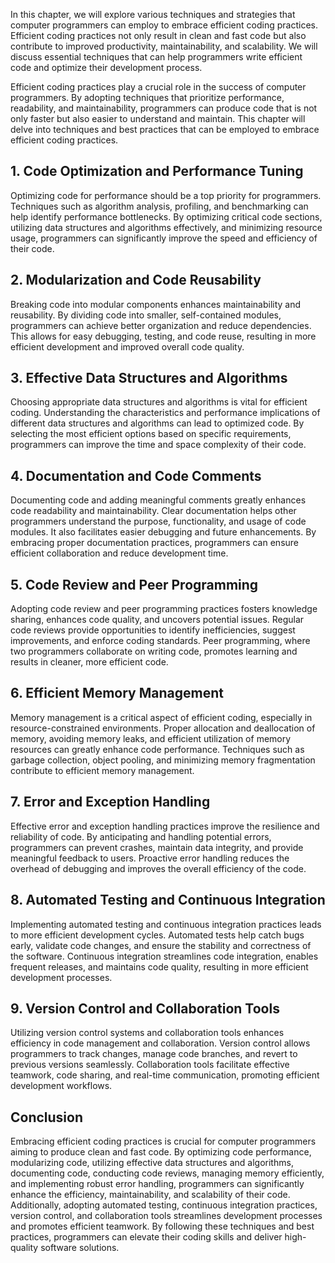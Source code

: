 
In this chapter, we will explore various techniques and strategies that computer programmers can employ to embrace efficient coding practices. Efficient coding practices not only result in clean and fast code but also contribute to improved productivity, maintainability, and scalability. We will discuss essential techniques that can help programmers write efficient code and optimize their development process.

Efficient coding practices play a crucial role in the success of computer programmers. By adopting techniques that prioritize performance, readability, and maintainability, programmers can produce code that is not only faster but also easier to understand and maintain. This chapter will delve into techniques and best practices that can be employed to embrace efficient coding practices.

**1. Code Optimization and Performance Tuning**
-----------------------------------------------

Optimizing code for performance should be a top priority for programmers. Techniques such as algorithm analysis, profiling, and benchmarking can help identify performance bottlenecks. By optimizing critical code sections, utilizing data structures and algorithms effectively, and minimizing resource usage, programmers can significantly improve the speed and efficiency of their code.

**2. Modularization and Code Reusability**
------------------------------------------

Breaking code into modular components enhances maintainability and reusability. By dividing code into smaller, self-contained modules, programmers can achieve better organization and reduce dependencies. This allows for easy debugging, testing, and code reuse, resulting in more efficient development and improved overall code quality.

**3. Effective Data Structures and Algorithms**
-----------------------------------------------

Choosing appropriate data structures and algorithms is vital for efficient coding. Understanding the characteristics and performance implications of different data structures and algorithms can lead to optimized code. By selecting the most efficient options based on specific requirements, programmers can improve the time and space complexity of their code.

**4. Documentation and Code Comments**
--------------------------------------

Documenting code and adding meaningful comments greatly enhances code readability and maintainability. Clear documentation helps other programmers understand the purpose, functionality, and usage of code modules. It also facilitates easier debugging and future enhancements. By embracing proper documentation practices, programmers can ensure efficient collaboration and reduce development time.

**5. Code Review and Peer Programming**
---------------------------------------

Adopting code review and peer programming practices fosters knowledge sharing, enhances code quality, and uncovers potential issues. Regular code reviews provide opportunities to identify inefficiencies, suggest improvements, and enforce coding standards. Peer programming, where two programmers collaborate on writing code, promotes learning and results in cleaner, more efficient code.

**6. Efficient Memory Management**
----------------------------------

Memory management is a critical aspect of efficient coding, especially in resource-constrained environments. Proper allocation and deallocation of memory, avoiding memory leaks, and efficient utilization of memory resources can greatly enhance code performance. Techniques such as garbage collection, object pooling, and minimizing memory fragmentation contribute to efficient memory management.

**7. Error and Exception Handling**
-----------------------------------

Effective error and exception handling practices improve the resilience and reliability of code. By anticipating and handling potential errors, programmers can prevent crashes, maintain data integrity, and provide meaningful feedback to users. Proactive error handling reduces the overhead of debugging and improves the overall efficiency of the code.

**8. Automated Testing and Continuous Integration**
---------------------------------------------------

Implementing automated testing and continuous integration practices leads to more efficient development cycles. Automated tests help catch bugs early, validate code changes, and ensure the stability and correctness of the software. Continuous integration streamlines code integration, enables frequent releases, and maintains code quality, resulting in more efficient development processes.

**9. Version Control and Collaboration Tools**
----------------------------------------------

Utilizing version control systems and collaboration tools enhances efficiency in code management and collaboration. Version control allows programmers to track changes, manage code branches, and revert to previous versions seamlessly. Collaboration tools facilitate effective teamwork, code sharing, and real-time communication, promoting efficient development workflows.

Conclusion
----------

Embracing efficient coding practices is crucial for computer programmers aiming to produce clean and fast code. By optimizing code performance, modularizing code, utilizing effective data structures and algorithms, documenting code, conducting code reviews, managing memory efficiently, and implementing robust error handling, programmers can significantly enhance the efficiency, maintainability, and scalability of their code. Additionally, adopting automated testing, continuous integration practices, version control, and collaboration tools streamlines development processes and promotes efficient teamwork. By following these techniques and best practices, programmers can elevate their coding skills and deliver high-quality software solutions.
